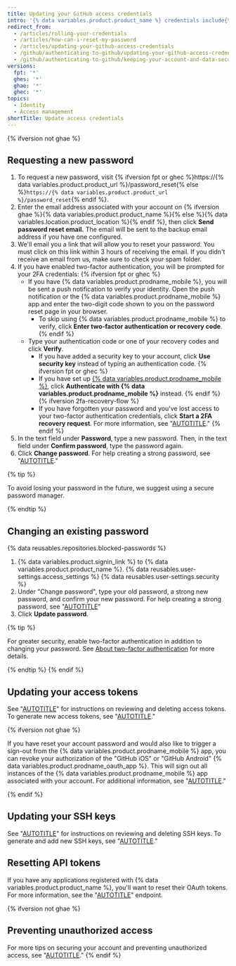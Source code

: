 ```yaml
---
title: Updating your GitHub access credentials
intro: '{% data variables.product.product_name %} credentials include{% ifversion not ghae %} not only your password, but also{% endif %} the access tokens, SSH keys, and application API tokens you use to communicate with {% data variables.product.product_name %}. Should you have the need, you can reset all of these access credentials yourself.'
redirect_from:
  - /articles/rolling-your-credentials
  - /articles/how-can-i-reset-my-password
  - /articles/updating-your-github-access-credentials
  - /github/authenticating-to-github/updating-your-github-access-credentials
  - /github/authenticating-to-github/keeping-your-account-and-data-secure/updating-your-github-access-credentials
versions:
  fpt: '*'
  ghes: '*'
  ghae: '*'
  ghec: '*'
topics:
  - Identity
  - Access management
shortTitle: Update access credentials
---
```

{% ifversion not ghae %}

## Requesting a new password

1. To request a new password, visit {% ifversion fpt or ghec %}https://{% data variables.product.product_url %}/password_reset{% else %}`https://{% data variables.product.product_url %}/password_reset`{% endif %}.
1. Enter the email address associated with your account on {% ifversion ghae %}{% data variables.product.product_name %}{% else %}{% data variables.location.product_location %}{% endif %}, then click **Send password reset email.** The email will be sent to the backup email address if you have one configured.
1. We'll email you a link that will allow you to reset your password. You must click on this link within 3 hours of receiving the email. If you didn't receive an email from us, make sure to check your spam folder.
1. If you have enabled two-factor authentication, you will be prompted for your 2FA credentials:
{% ifversion fpt or ghec %}
   - If you have {% data variables.product.prodname_mobile %}, you will be sent a push notification to verify your identity. Open the push notification or the {% data variables.product.prodname_mobile %} app and enter the two-digit code shown to you on the password reset page in your browser.
      - To skip using {% data variables.product.prodname_mobile %} to verify, click **Enter two-factor authentication or recovery code**.
{% endif %}
   - Type your authentication code or one of your recovery codes and click **Verify**.
     - If you have added a security key to your account, click **Use security key** instead of typing an authentication code.
     {% ifversion fpt or ghec %}
     - If you have set up [{% data variables.product.prodname_mobile %}](https://github.com/mobile), click **Authenticate with {% data variables.product.prodname_mobile %}** instead.
     {% endif %}
     {% ifversion 2fa-recovery-flow %}
     - If you have forgotten your password and you've lost access to your two-factor authentication credentials, click **Start a 2FA recovery request**. For more information, see "[AUTOTITLE](/authentication/securing-your-account-with-two-factor-authentication-2fa/recovering-your-account-if-you-lose-your-2fa-credentials)."
     {% endif %}
1. In the text field under **Password**, type a new password. Then, in the text field under **Confirm password**, type the password again.
1. Click **Change password**. For help creating a strong password, see "[AUTOTITLE](/authentication/keeping-your-account-and-data-secure/creating-a-strong-password)."

{% tip %}

To avoid losing your password in the future, we suggest using a secure password manager.

{% endtip %}

## Changing an existing password

{% data reusables.repositories.blocked-passwords %}

1. {% data variables.product.signin_link %} to {% data variables.product.product_name %}.
{% data reusables.user-settings.access_settings %}
{% data reusables.user-settings.security %}
1. Under "Change password", type your old password, a strong new password, and confirm your new password. For help creating a strong password, see "[AUTOTITLE](/authentication/keeping-your-account-and-data-secure/creating-a-strong-password)"
1. Click **Update password**.

{% tip %}

For greater security, enable two-factor authentication in addition to changing your password. See [About two-factor authentication](/authentication/securing-your-account-with-two-factor-authentication-2fa/about-two-factor-authentication) for more details.

{% endtip %}
{% endif %}

## Updating your access tokens

See "[AUTOTITLE](/apps/using-github-apps/reviewing-your-authorized-integrations)" for instructions on reviewing and deleting access tokens. To generate new access tokens, see "[AUTOTITLE](/authentication/keeping-your-account-and-data-secure/creating-a-personal-access-token)."

{% ifversion not ghae %}

If you have reset your account password and would also like to trigger a sign-out from the {% data variables.product.prodname_mobile %} app, you can revoke your authorization of the "GitHub iOS" or "GitHub Android" {% data variables.product.prodname_oauth_app %}. This will sign out all instances of the {% data variables.product.prodname_mobile %} app associated with your account. For additional information, see "[AUTOTITLE](/apps/using-github-apps/reviewing-your-authorized-integrations)."

{% endif %}

## Updating your SSH keys

See "[AUTOTITLE](/authentication/keeping-your-account-and-data-secure/reviewing-your-ssh-keys)" for instructions on reviewing and deleting SSH keys. To generate and add new SSH keys, see "[AUTOTITLE](/authentication/connecting-to-github-with-ssh)."

## Resetting API tokens

If you have any applications registered with {% data variables.product.product_name %}, you'll want to reset their OAuth tokens. For more information, see the "[AUTOTITLE](/rest/apps#reset-an-authorization)" endpoint.

{% ifversion not ghae %}

## Preventing unauthorized access

For more tips on securing your account and preventing unauthorized access, see "[AUTOTITLE](/authentication/keeping-your-account-and-data-secure/preventing-unauthorized-access)."
{% endif %}
